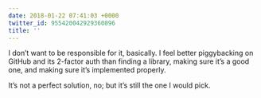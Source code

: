 ```yaml
---
date: 2018-01-22 07:41:03 +0000
twitter_id: 955420042929360896
title: ''
---
```


<!-- Tweet at https://twitter.com/statuses/955333681857662977 is either deleted or protected. -->

I don’t want to be responsible for it, basically. I feel better piggybacking on GitHub and its 2-factor auth than finding a library, making sure it’s a good one, and making sure it’s implemented properly.

It’s not a perfect solution, no; but it’s still the one I would pick.
